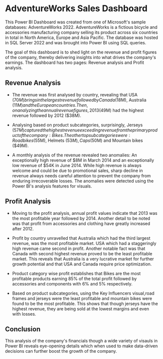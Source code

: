 # AdventureWorks Sales Dashboard #

This Power BI Dashboard was created from one of Microsoft's sample databases: AdventureWorks 2022. AdventureWorks is a fictious bicycle and accessories manufacturing company selling its product across six countries in total in North America, Europe and Asia Pacific. The database was hosted in SQL Server 2022 and was brought into Power BI using SQL queries.

The goal of this dashboard is to shed light on the revenue and profit figures of the company, thereby delivering insights into what drives the company's earnings. The dashboard has two pages: Revenue analysis and Profit analysis.

## Revenue Analysis ##

* The revenue was first analysed by country, revealing that USA ($70M) brings in the largest revenue followed by Canada ($18M), Australia ($11M) and the European countries. Then, on analyzing the annual revenue figures, 2013 ($49M) had the highest revenue followed by 2012 ($38M).

* Analysing based on product subcategories, surprisingly, Jerseys ($57M) captured the highest revenue exceeding revenue from the primary product of the company: Bikes. The other top subcategories were: Roadbikes ($55M), Helmets ($53M), Caps ($50M) and Mountain bikes ($49M).

* A monthly analysis of the revenue revealed two anomalies: An exceptionally high revenue of $8M in March 2014 and an exceptionally low revenue of $54K in June 2014. While high revenue is always welcome and could be due to promotional sales, sharp decline in revenue always needs careful attention to prevent the company from enduring irrecoverable losses. The anomalies were detected using the Power BI's analysis features for visuals.

## Profit Analysis ##

* Moving to the profit analysis, annual profit values indicate that 2013 was the most profitable year followed by 2014. Another detail to be noted was that profit from accessories and clothing have greatly increased after 2012.

* Profit by country unravelled that Australia which had the third largest revenue, was the most profitable market. USA which had a staggeringly high revenue came second in profit. Another notable fact was that Canada with second highest revenue proved to be the least profitable market. This reveals that Australia is a very lucrative market for further growth potential and that USA and Canada require price optimization.

* Product category wise profit establishes that Bikes are the most profitable products earning 85% of the total profit followed by accessories and components with 6% and 5% respectively.

* Based on product subcategories, using the Key Influencers visual,road frames and jerseys were the least profitable and mountain bikes were found to be the most profitable. This shows that though jerseys have the highest revenue, they are being sold at the lowest margins and even with losses.

## Conclusion ##

This analysis of the company's financials though a wide variety of visauls in Power BI reveals eye-opening details which when used to make data-driven decisions can further boost the growth of the company.

